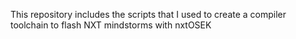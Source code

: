 This repository includes the scripts that I used to create a compiler toolchain to flash NXT mindstorms with nxtOSEK
